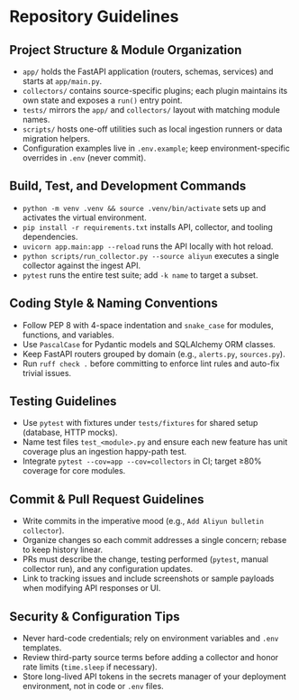 # Repository Guidelines

## Project Structure & Module Organization
- `app/` holds the FastAPI application (routers, schemas, services) and starts at `app/main.py`.
- `collectors/` contains source-specific plugins; each plugin maintains its own state and exposes a `run()` entry point.
- `tests/` mirrors the `app/` and `collectors/` layout with matching module names.
- `scripts/` hosts one-off utilities such as local ingestion runners or data migration helpers.
- Configuration examples live in `.env.example`; keep environment-specific overrides in `.env` (never commit).

## Build, Test, and Development Commands
- `python -m venv .venv && source .venv/bin/activate` sets up and activates the virtual environment.
- `pip install -r requirements.txt` installs API, collector, and tooling dependencies.
- `uvicorn app.main:app --reload` runs the API locally with hot reload.
- `python scripts/run_collector.py --source aliyun` executes a single collector against the ingest API.
- `pytest` runs the entire test suite; add `-k name` to target a subset.

## Coding Style & Naming Conventions
- Follow PEP 8 with 4-space indentation and `snake_case` for modules, functions, and variables.
- Use `PascalCase` for Pydantic models and SQLAlchemy ORM classes.
- Keep FastAPI routers grouped by domain (e.g., `alerts.py`, `sources.py`).
- Run `ruff check .` before committing to enforce lint rules and auto-fix trivial issues.

## Testing Guidelines
- Use `pytest` with fixtures under `tests/fixtures` for shared setup (database, HTTP mocks).
- Name test files `test_<module>.py` and ensure each new feature has unit coverage plus an ingestion happy-path test.
- Integrate `pytest --cov=app --cov=collectors` in CI; target ≥80% coverage for core modules.

## Commit & Pull Request Guidelines
- Write commits in the imperative mood (e.g., `Add Aliyun bulletin collector`).
- Organize changes so each commit addresses a single concern; rebase to keep history linear.
- PRs must describe the change, testing performed (`pytest`, manual collector run), and any configuration updates.
- Link to tracking issues and include screenshots or sample payloads when modifying API responses or UI.

## Security & Configuration Tips
- Never hard-code credentials; rely on environment variables and `.env` templates.
- Review third-party source terms before adding a collector and honor rate limits (`time.sleep` if necessary).
- Store long-lived API tokens in the secrets manager of your deployment environment, not in code or `.env` files.
